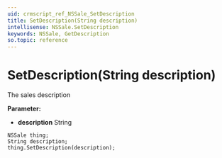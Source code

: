 ```yaml
---
uid: crmscript_ref_NSSale_SetDescription
title: SetDescription(String description)
intellisense: NSSale.SetDescription
keywords: NSSale, GetDescription
so.topic: reference
---
```


# SetDescription(String description)

The sales description

**Parameter:** 
* **description** String

```crmscript
NSSale thing;
String description;
thing.SetDescription(description);
```

